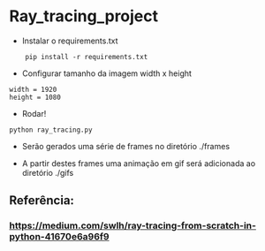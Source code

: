 # Ray_tracing_project

- Instalar o requirements.txt
```
    pip install -r requirements.txt
```
- Configurar tamanho da imagem width x height
```
width = 1920
height = 1080
```

- Rodar!
```
python ray_tracing.py
```

- Serão gerados uma série de frames no diretório ./frames

- A partir destes frames uma animação em gif será adicionada ao diretório ./gifs

## Referência:
### https://medium.com/swlh/ray-tracing-from-scratch-in-python-41670e6a96f9